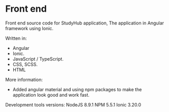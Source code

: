 # Front end
Front end source code for StudyHub application, The application in Angular framework using Ionic.

Written in:
- Angular
- Ionic.
- JavaScript / TypeScript.
- CSS, SCSS.
- HTML

More information:
* Added angular material and using npm packages to make the application look good and work fast.


Development tools versions:
NodeJS 8.9.1
NPM 5.5.1
Ionic 3.20.0
